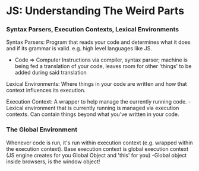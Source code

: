 # JS: Understanding The Weird Parts

### Syntax Parsers, Execution Contexts, Lexical Environments

Syntax Parsers: Program that reads your code and determines what it does and if its grammar is valid. e.g. high level languages like JS.
- Code => Computer Instructions via compiler, syntax parser; machine is being fed a translation of your code, leaves room for other 'things' to be added during said translation

Lexical Environments: Where things in your code are written and how that context influences its execution.

Execution Context: A wrapper to help manage the currently running code.
-Lexical environment that is currently running is managed via execution contexts. Can contain things beyond what you've written in your code.

### The Global Environment

Whenever code is run, it's run within execution context (e.g. wrapped within the execution context). Base execution context is global execution context (JS engine creates for you Global Object and 'this' for you)
-Global object inside browsers, is the window object!



